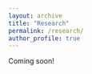 ```yaml
---
layout: archive
title: "Research"
permalink: /research/
author_profile: true
---
```


Coming soon!

<!--
SAVED STRUCTURE FOR LATER - UNCOMMENT WHEN READY TO DEPLOY:

<style>
  area {
    cursor: pointer;
  }
</style>

## Mathematically Principled Generative AI

My research focuses on developing mathematically principled approaches to generative machine learning, bridging rigorous theoretical foundations with practical algorithmic innovations for scientific computing applications.

Click on any area of the tree below to explore different aspects of my research:

<img src="/images/tree_website.png" alt="Research Tree" usemap="#research-tree" style="max-width: 100%; height: auto;">

<map name="research-tree">
  <area shape="rect" coords="580,295,1020,380" href="/research/" alt="Principled Generative AI">

  <area shape="rect" coords="590,395,980,490" href="/research/foundations/" alt="Mathematical Foundations">
  <area shape="rect" coords="100,515,390,595" href="/research/foundations/" alt="Mean-Field Games">
  <area shape="rect" coords="450,515,790,595" href="/research/foundations/" alt="Wasserstein Proximals">
  <area shape="rect" coords="860,515,1085,595" href="/research/foundations/" alt="PDE Analysis">
  <area shape="rect" coords="1190,515,1490,595" href="/research/foundations/" alt="Neural Architectures">

  <area shape="rect" coords="220,195,600,285" href="/research/models/" alt="Theory-informed Models">
  <area shape="rect" coords="35,110,400,190" href="/research/models/" alt="Manifold-learning Flows">
  <area shape="rect" coords="420,110,790,190" href="/research/models/" alt="Structure-informed Flows">
  <area shape="rect" coords="200,30,610,110" href="/research/models/" alt="Enhanced Diffusion Models">

  <area shape="rect" coords="1065,195,1325,285" href="/research/applications/" alt="Scientific ML">
  <area shape="rect" coords="890,110,1200,190" href="/research/applications/" alt="Operator Learning">
  <area shape="rect" coords="1210,110,1520,190" href="/research/applications/" alt="Monte Carlo Methods">
  <area shape="rect" coords="1060,30,1320,110" href="/research/applications/" alt="Optimal Control">
</map>

## Research Areas

<div style="display: flex; justify-content: space-around; flex-wrap: wrap; margin-top: 30px;">

<div style="flex: 1; min-width: 250px; margin: 10px; padding: 20px; border: 1px solid #ddd; border-radius: 5px;">
<h3><a href="/research/foundations/">Mathematical Foundations</a></h3>
<p>Building rigorous theoretical frameworks including mean-field games, Wasserstein proximals, and PDE analysis.</p>
</div>

<div style="flex: 1; min-width: 250px; margin: 10px; padding: 20px; border: 1px solid #ddd; border-radius: 5px;">
<h3><a href="/research/models/">Theory-Informed Models</a></h3>
<p>Developing new generative algorithms informed by mathematical insights, including enhanced diffusion models and structure-aware flows.</p>
</div>

<div style="flex: 1; min-width: 250px; margin: 10px; padding: 20px; border: 1px solid #ddd; border-radius: 5px;">
<h3><a href="/research/applications/">Scientific ML Applications</a></h3>
<p>Applying principled methods to scientific computing challenges in optimal control, operator learning, and uncertainty quantification.</p>
</div>

</div>
-->